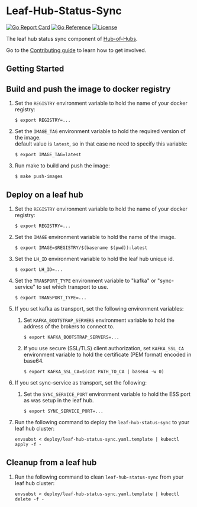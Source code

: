 [comment]: # ( Copyright Contributors to the Open Cluster Management project )

# Leaf-Hub-Status-Sync

[![Go Report Card](https://goreportcard.com/badge/github.com/open-cluster-management/leaf-hub-status-sync)](https://goreportcard.com/report/github.com/open-cluster-management/leaf-hub-status-sync)
[![Go Reference](https://pkg.go.dev/badge/github.com/open-cluster-management/leaf-hub-status-sync.svg)](https://pkg.go.dev/github.com/open-cluster-management/leaf-hub-status-sync)
[![License](https://img.shields.io/github/license/open-cluster-management/leaf-hub-status-sync)](/LICENSE)

The leaf hub status sync component of [Hub-of-Hubs](https://github.com/open-cluster-management/hub-of-hubs).

Go to the [Contributing guide](CONTRIBUTING.md) to learn how to get involved.

## Getting Started

## Build and push the image to docker registry

1.  Set the `REGISTRY` environment variable to hold the name of your docker registry:
    ```
    $ export REGISTRY=...
    ```

1.  Set the `IMAGE_TAG` environment variable to hold the required version of the image.  
    default value is `latest`, so in that case no need to specify this variable:
    ```
    $ export IMAGE_TAG=latest
    ```

1.  Run make to build and push the image:
    ```
    $ make push-images
    ```

## Deploy on a leaf hub

1.  Set the `REGISTRY` environment variable to hold the name of your docker registry:
    ```
    $ export REGISTRY=...
    ```

1.  Set the `IMAGE` environment variable to hold the name of the image.

    ```
    $ export IMAGE=$REGISTRY/$(basename $(pwd)):latest
    ```

1.  Set the `LH_ID` environment variable to hold the leaf hub unique id.
    ```
    $ export LH_ID=...
    ```

1. Set the `TRANSPORT_TYPE` environment variable to "kafka" or "sync-service" to set which transport to use.
    ```
    $ export TRANSPORT_TYPE=...
    ```

1. If you set kafka as transport, set the following environment variables:
    1. Set `KAFKA_BOOTSTRAP_SERVERS` environment variable to hold the
       address of the brokers to connect to.
       ```
       $ export KAFKA_BOOTSTRAP_SERVERS=...
       ```

    1. If you use secure (SSL/TLS) client authorization, set `KAFKA_SSL_CA` environment variable to hold the
       certificate (PEM format) encoded in base64.
       ```
       $ export KAFKA_SSL_CA=$(cat PATH_TO_CA | base64 -w 0)
       ```

1. If you set sync-service as transport, set the following:
    1.  Set the `SYNC_SERVICE_PORT` environment variable to hold the ESS port as was setup in the leaf hub.
        ```
        $ export SYNC_SERVICE_PORT=...
        ```

1.  Run the following command to deploy the `leaf-hub-status-sync` to your leaf hub cluster:
    ```
    envsubst < deploy/leaf-hub-status-sync.yaml.template | kubectl apply -f -
    ```

## Cleanup from a leaf hub

1.  Run the following command to clean `leaf-hub-status-sync` from your leaf hub cluster:
    ```
    envsubst < deploy/leaf-hub-status-sync.yaml.template | kubectl delete -f -
    ```
